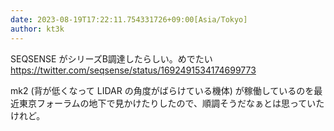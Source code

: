 ```yaml
---
date: 2023-08-19T17:22:11.754331726+09:00[Asia/Tokyo]
author: kt3k
---
```

SEQSENSE がシリーズB調達したらしい。めでたい https://twitter.com/seqsense/status/1692491534174699773

mk2 (背が低くなって LIDAR の角度がばらけている機体) が稼働しているのを最近東京フォーラムの地下で見かけたりしたので、順調そうだなぁとは思っていたけれど。
